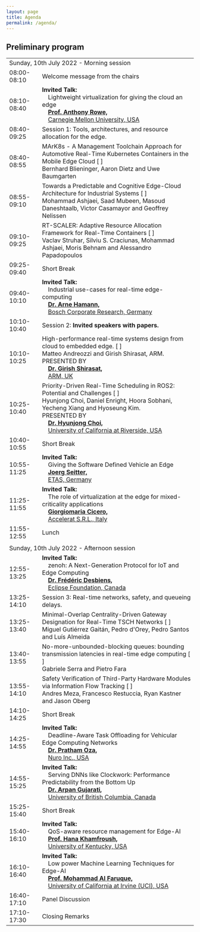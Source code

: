 ```yaml
---
layout: page
title: Agenda
permalink: /agenda/
---
```


## Preliminary program

<table class="program" cellspacing="2" cellpadding="2">
    <tbody>
        <tr>
            <td class="program-tag" colspan="2">Sunday, 10th July 2022 - Morning session</td>
        </tr>
        <tr>
            <td class="program-event">08:00-08:10</td>
            <td class="program-event">Welcome message from the chairs</td>
        </tr>
        <tr>
            <td class="program-special-event">08:10-08:40</td>
            <td class="program-special-event"><b>Invited Talk:</b>
                <br>&emsp;<span >Lightweight virtualization for giving the cloud an edge</span>
                <b><br>&emsp;<a href="/speakers/#rowe-anthony">Prof. Anthony Rowe,</a></b>
                <br>&emsp;<a href="https://www.cmu.edu/">Carnegie Mellon University, USA </a>
            </td>
        </tr>
        <tr>
            <td class="program-topic">08:40-09:25</td>
            <td class="program-topic">Session 1: Tools, architectures, and resource allocation for the edge.</td>
        </tr>
        <tr>
            <td>08:40-08:55</td>
            <td>
                MArK8s - A Management Toolchain Approach for Automotive Real-Time Kubernetes Containers in the Mobile Edge Cloud [ 
                <a href="/contributions/3647"><i class="fa fa-file-text-o "></i></a> 
                ]
                <br>
                <span class="program-speaker">Bernhard Blieninger, Aaron Dietz and Uwe Baumgarten</span>
            </td>
        </tr>
        <tr>
            <td>08:55-09:10</td>
            <td>
                Towards a Predictable and Cognitive Edge-Cloud Architecture for Industrial Systems [ 
                <a href="/contributions/4542"><i class="fa fa-file-text-o "></i></a> 
                ]
                <br>
                <span class="program-speaker">Mohammad Ashjaei, Saad Mubeen, Masoud Daneshtaalb, Victor Casamayor and Geoffrey Nelissen<br>
                </span>
            </td>
        </tr>
        <tr>
            <td>09:10-09:25</td>
            <td>
                RT-SCALER: Adaptive Resource Allocation Framework for Real-Time Containers [ 
                <a href="/contributions/8076"><i class="fa fa-file-text-o "></i></a> 
                ]
                <br>
                <span class="program-speaker">Vaclav Struhar, Silviu S. Craciunas, Mohammad Ashjaei, Moris Behnam and Alessandro Papadopoulos<br>
                </span>
            </td>
        </tr>
        <tr>
            <td class="program-break">09:25-09:40</td>
            <td class="program-break">Short Break</td>
        </tr>
        <tr>
            <td class="program-special-event">09:40-10:10</td>
            <td class="program-special-event"><b>Invited Talk:</b>
                <br>&emsp;<span >Industrial use-cases for real-time edge-computing</span>
                <b><br>&emsp;<a href="/speakers/#hamann-arne">Dr. Arne Hamann,</a></b>
                <br>&emsp;<a href="https://www.bosch.com/research/">Bosch Corporate Research, Germany </a>
            </td>
        </tr>
        <tr>
            <td class="program-topic">10:10-10:40</td>
            <td class="program-topic">Session 2: <b>Invited speakers with papers.</b></td>
        </tr>
        <tr>
            <td>10:10-10:25</td>
            <td>
                High-performance real-time systems design from cloud to embedded edge. [ 
                <a href="/contributions/5763"><i class="fa fa-file-text-o "></i></a> 
                ]
                <br>
                <span class="program-invited-speaker">Matteo Andreozzi and Girish Shirasat, ARM. <br>
                    PRESENTED BY <b><br>&emsp;<a href="/speakers/#shirasat-girish">Dr. Girish Shirasat,</a></b>
                <br>&emsp;<a href="https://www.arm.com">ARM, UK </a>
                </span>
            </td>
        </tr>
        <tr>
            <td>10:25-10:40</td>
            <td>
                Priority-Driven Real-Time Scheduling in ROS2: Potential and Challenges [ 
                <a href="/contributions/0625"><i class="fa fa-file-text-o "></i></a> 
                ]
                <br>
                <span class="program-invited-speaker">Hyunjong Choi, Daniel Enright, Hoora Sobhani, Yecheng Xiang and Hyoseung Kim. <br>
                    PRESENTED BY <b><br>&emsp;<a href="/speakers/#choi-hyunjong">Dr. Hyunjong Choi,</a></b>
                <br>&emsp;<a href="https://www.ucr.edu/">University of California at Riverside, USA </a>
                </span>
            </td>
        </tr>
        <tr>
            <td class="program-break">10:40-10:55</td>
            <td class="program-break">Short Break</td>
        </tr>
        <tr>
            <td class="program-special-event">10:55-11:25</td>
            <td class="program-special-event"><b>Invited Talk:</b>
                <br>&emsp;<span >Giving the Software Defined Vehicle an Edge</span>
                <b><br>&emsp;<a href="/speakers/#seitter-joerg">Joerg Seitter,</a></b>
                <br>&emsp;<a href="https://www.etas.com/en">ETAS, Germany </a>
            </td>
        </tr>
        <tr>
            <td class="program-special-event">11:25-11:55</td>
            <td class="program-special-event"><b>Invited Talk:</b>
                <br>&emsp;<span >The role of virtualization at the edge for mixed-criticality applications</span>
                <b><br>&emsp;<a href="/speakers/#cicero-giorgiomaria">Giorgiomaria Cicero,</a></b>
                <br>&emsp;<a href="https://accelerat.eu/">Accelerat S.R.L., Italy </a>
            </td>
        </tr>
        <tr>
            <td class="program-break">11:55-12:55</td>
            <td class="program-break">Lunch</td>
        </tr>
        <tr>
            <td class="program-divider"></td>
        </tr>
        <tr>
            <td class="program-tag" colspan="2">Sunday, 10th July 2022 - Afternoon session</td>
        </tr>
        <tr>
            <td class="program-special-event">12:55-13:25</td>
            <td class="program-special-event"><b>Invited Talk:</b>
                <br>&emsp;<span >zenoh: A Next-Generation Protocol for IoT and Edge Computing</span>
                <b><br>&emsp;<a href="/speakers/#desbiens-frederic">Dr. Frédéric Desbiens,</a></b>
                <br>&emsp;<a href="https://www.eclipse.org/org/">Eclipse Foundation, Canada </a>
            </td>
        </tr>
        <tr>
            <td class="program-topic">13:25-14:10</td>
            <td class="program-topic">Session 3: Real-time networks, safety, and queueing delays.</td>
        </tr>
        <tr>
            <td>13:25-13:40</td>
            <td>
                Minimal-Overlap Centrality-Driven Gateway Designation for Real-Time TSCH Networks [ 
                <a href="/contributions/3523"><i class="fa fa-file-text-o "></i></a> 
                ]
                <br>
                <span class="program-speaker">Miguel Gutiérrez Gaitán, Pedro d'Orey, Pedro Santos and Luís Almeida</span>
            </td>
        </tr>
        <tr>
            <td>13:40-13:55</td>
            <td>
                No-more-unbounded-blocking queues: bounding transmission latencies in real-time edge computing [ 
                <a href="/contributions/8877"><i class="fa fa-file-text-o "></i></a> 
                ]
                <br>
                <span class="program-speaker">Gabriele Serra and Pietro Fara<br>
                </span>
            </td>
        </tr>
        <tr>
            <td>13:55-14:10</td>
            <td>
                Safety Verification of Third-Party Hardware Modules via Information Flow Tracking [ 
                <a href="/contributions/7335"><i class="fa fa-file-text-o "></i></a> 
                ]
                <br>
                <span class="program-speaker">Andres Meza, Francesco Restuccia, Ryan Kastner and Jason Oberg<br>
                </span>
            </td>
        </tr>
        <tr>
            <td class="program-break">14:10-14:25</td>
            <td class="program-break">Short Break</td>
        </tr>
        <tr>
            <td class="program-special-event">14:25-14:55</td>
            <td class="program-special-event"><b>Invited Talk:</b>
                <br>&emsp;<span >Deadline-Aware Task Offloading for Vehicular Edge Computing Networks</span>
                <b><br>&emsp;<a href="/speakers/#oza-pratham">Dr. Pratham Oza,</a></b>
                <br>&emsp;<a href="https://www.nuro.ai/">Nuro Inc., USA </a>
            </td>
        </tr>
        <tr>
            <td class="program-special-event">14:55-15:25</td>
            <td class="program-special-event"><b>Invited Talk:</b>
                <br>&emsp;<span >Serving DNNs like Clockwork: Performance Predictability from the Bottom Up</span>
                <b><br>&emsp;<a href="/speakers/#gujarati-arpan">Dr. Arpan Gujarati,</a></b>
                <br>&emsp;<a href="https://www.ubc.ca/">University of British Columbia, Canada </a>
            </td>
        </tr>
        <tr>
            <td class="program-break">15:25-15:40</td>
            <td class="program-break">Short Break</td>
        </tr>
        <tr>
            <td class="program-special-event">15:40-16:10</td>
            <td class="program-special-event"><b>Invited Talk:</b>
                <br>&emsp;<span >QoS-aware resource management for Edge-AI</span>
                <b><br>&emsp;<a href="/speakers/#khamfroush-hana">Prof. Hana Khamfroush,</a></b>
                <br>&emsp;<a href="https://uky.edu/">University of Kentucky, USA </a>
            </td>
        </tr>
        <tr>
            <td class="program-special-event">16:10-16:40</td>
            <td class="program-special-event"><b>Invited Talk:</b>
                <br>&emsp;<span >Low power Machine Learning Techniques for Edge-AI</span>
                <b><br>&emsp;<a href="/speakers/#al-faruque-mohammad">Prof. Mohammad Al Faruque,</a></b>
                <br>&emsp;<a href="https://uci.edu/">University of California at Irvine (UCI), USA </a>
            </td>
        </tr>
        <tr>
            <td class="program-event">16:40-17:10</td>
            <td class="program-event">Panel Discussion</td>
        </tr>
        <tr>
            <td class="program-event">17:10-17:30</td>
            <td class="program-event">Closing Remarks</td>
        </tr>
    </tbody>
</table>
